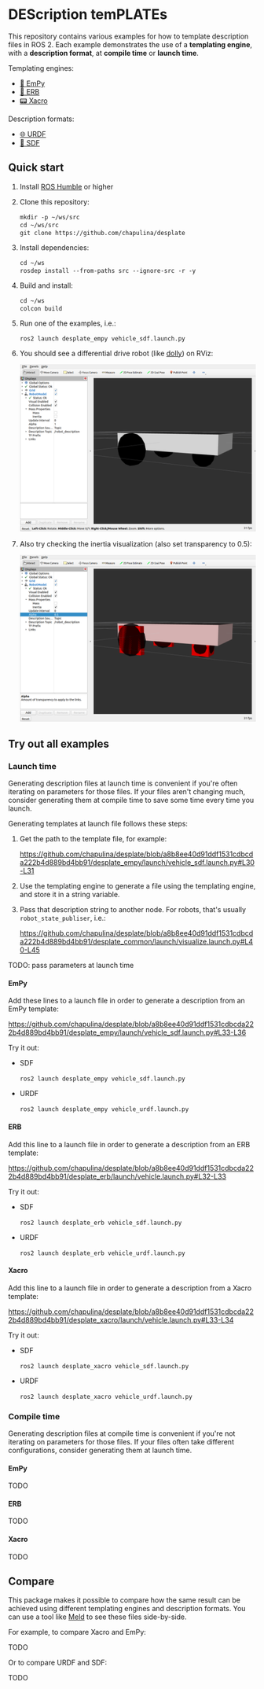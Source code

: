 # DEScription temPLATEs

This repository contains various examples for how to template
description files in ROS 2. Each example demonstrates the
use of a **templating engine**, with a **description format**,
at **compile time** or **launch time**.

Templating engines:

* [🐍 EmPy](https://pypi.org/project/empy/)
* [💎 ERB](https://docs.ruby-lang.org/en/2.3.0/ERB.html)
* [📟 Xacro](http://wiki.ros.org/xacro)

Description formats:

* [🌐 URDF](https://wiki.ros.org/urdf)
* [🌱 SDF](http://sdformat.org/)

## Quick start

1. Install [ROS Humble](https://docs.ros.org/en/humble/Installation.html) or higher

1. Clone this repository:

    ```
    mkdir -p ~/ws/src
    cd ~/ws/src
    git clone https://github.com/chapulina/desplate
    ```

1. Install dependencies:

    ```
    cd ~/ws
    rosdep install --from-paths src --ignore-src -r -y
    ```

1. Build and install:

    ```
    cd ~/ws
    colcon build
    ```

1. Run one of the examples, i.e.:

    ```
    ros2 launch desplate_empy vehicle_sdf.launch.py
    ```

1. You should see a differential drive robot (like [dolly](https://github.com/chapulina/dolly)) on RViz:

    ![vehicle_rviz](images/vehicle_rviz.png)

1. Also try checking the inertia visualization (also set transparency to 0.5):

    ![vehicle_rviz](images/vehicle_rviz_inertia.png)

## Try out all examples

### Launch time

Generating description files at launch time is convenient if you're often
iterating on parameters for those files. If your files aren't changing much,
consider generating them at compile time to save some time every time you
launch.

Generating templates at launch file follows these steps:

1. Get the path to the template file, for example:

    https://github.com/chapulina/desplate/blob/a8b8ee40d91ddf1531cdbcda222b4d889bd4bb91/desplate_empy/launch/vehicle_sdf.launch.py#L30-L31

1. Use the templating engine to generate a file using the templating engine,
   and store it in a string variable.

1. Pass that description string to another node. For robots, that's usually
   `robot_state_publiser`, i.e.:

    https://github.com/chapulina/desplate/blob/a8b8ee40d91ddf1531cdbcda222b4d889bd4bb91/desplate_common/launch/visualize.launch.py#L40-L45

TODO: pass parameters at launch time

#### EmPy

Add these lines to a launch file in order to generate a description from an
EmPy template:

https://github.com/chapulina/desplate/blob/a8b8ee40d91ddf1531cdbcda222b4d889bd4bb91/desplate_empy/launch/vehicle_sdf.launch.py#L33-L36

Try it out:


* SDF

    `ros2 launch desplate_empy vehicle_sdf.launch.py`

* URDF

    `ros2 launch desplate_empy vehicle_urdf.launch.py`

#### ERB

Add this line to a launch file in order to generate a description from an
ERB template:

https://github.com/chapulina/desplate/blob/a8b8ee40d91ddf1531cdbcda222b4d889bd4bb91/desplate_erb/launch/vehicle.launch.py#L32-L33

Try it out:

* SDF

    `ros2 launch desplate_erb vehicle_sdf.launch.py`

* URDF

    `ros2 launch desplate_erb vehicle_urdf.launch.py`

#### Xacro

Add this line to a launch file in order to generate a description from a
Xacro template:

https://github.com/chapulina/desplate/blob/a8b8ee40d91ddf1531cdbcda222b4d889bd4bb91/desplate_xacro/launch/vehicle.launch.py#L33-L34

Try it out:

* SDF

    `ros2 launch desplate_xacro vehicle_sdf.launch.py`

* URDF

    `ros2 launch desplate_xacro vehicle_urdf.launch.py`

### Compile time

Generating description files at compile time is convenient if you're not
iterating on parameters for those files. If your files often take different
configurations, consider generating them at launch time.

#### EmPy

TODO

#### ERB

TODO

#### Xacro

TODO

## Compare

This package makes it possible to compare how the same result can be achieved
using different templating engines and description formats. You can use a tool
like [Meld](https://meldmerge.org/) to see these files side-by-side.

For example, to compare Xacro and EmPy:

TODO

Or to compare URDF and SDF:

TODO




